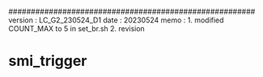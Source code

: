 #######################################################
version : LC_G2_230524_D1
date : 20230524
memo :
    1. modified COUNT_MAX to 5 in set_br.sh
    2. revision

# smi_trigger
